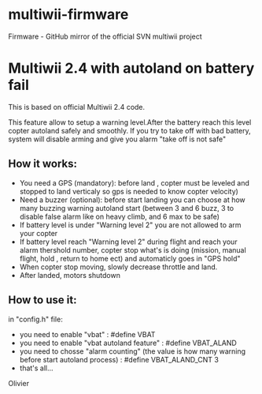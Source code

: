 # multiwii-firmware
Firmware - GitHub mirror of the official SVN multiwii project

# Multiwii 2.4 with autoland on battery fail

This is based on official Multiwii 2.4 code.

This feature allow to setup a warning level.After the battery reach this level copter autoland safely and smoothly.
If you try to take off with bad battery, system will disable arming and give you alarm "take off is not safe" 

How it works:
-
  - You need a GPS (mandatory): before land , copter must be leveled and stopped to land verticaly so gps is needed to know copter velocity)
  - Need a buzzer (optional): before start landing you can choose at how many buzzing warning autoland start (between 3 and 6 buzz, 3 to disable false alarm like on heavy climb, and 6 max to be safe)
  - If battery level is under "Warning level 2" you are not allowed to arm your copter
  - If battery level reach "Warning level 2" during flight and reach your alarm thershold number, copter stop what's is doing (mission, manual flight, hold , return to home ect) and automaticly goes in "GPS hold"
  - When copter stop moving, slowly decrease throttle and land.
  - After landed, motors shutdown
 
How to use it:
-
in "config.h" file:

- you need to enable "vbat" : #define VBAT
- you need to enable "vbat autoland feature" : #define VBAT_ALAND
- you need to chosse "alarm counting" (the value is how many warning before start autoland process) : #define VBAT_ALAND_CNT    3 
- that's all...

Olivier



